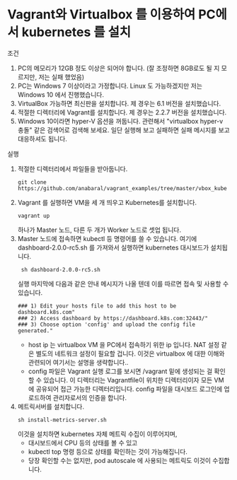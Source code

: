 # Vagrant와 Virtualbox 를 이용하여 PC에서 kubernetes 를 설치

조건
1) PC의 메모리가 12GB 정도 이상은 되어야 합니다. (잘 조정하면 8GB로도 될 지 모르지만, 저는 실패 했었음)
2) PC는 Windows 7 이상이라고 가정합니다. Linux 도 가능하겠지만 저는 Windows 10 에서 진행했습니다.
3) VirtualBox 가능하면 최신판을 설치합니다. 제 경우는 6.1 버전을 설치했습니다.
4) 적절한 디렉터리에 Vagrant를 설치합니다. 제 경우는 2.2.7 버전을 설치했습니다.
5) Windows 10이라면 hyper-V 옵션을 꺼둡니다. 관련해서 "virtualbox hyper-v 충돌" 같은 검색어로 검색해 보세요.
   일단 실행해 보고 실패하면 실패 메시지를 보고 대응하셔도 됩니다.

실행
1) 적절한 디렉터리에서 파일들을 받아둡니다.
   <pre><code>git clone https://github.com/anabaral/vagrant_examples/tree/master/vbox_kube
   </code></pre>
2) Vagrant 를 실행하면 VM을 세 개 띄우고 Kubernetes를 설치합니다. 
   <pre><code>vagrant up 
   </code></pre>
   하나가 Master 노드, 다른 두 개가 Worker 노드로 셋업 됩니다.
3) Master 노드에 접속하면 kubectl 등 명령어를 쓸 수 있습니다.
   여기에 dashboard-2.0.0-rc5.sh 를 가져와서 실행하면 kubernetes 대시보드가 설치됩니다.
   <pre><code> sh dashboard-2.0.0-rc5.sh </code></pre>
   실행 마지막에 다음과 같은 안내 메시지가 나올 텐데 이를 따르면 접속 및 사용할 수 있습니다.
   <pre><code>### 1) Edit your hosts file to add this host to be dashboard.k8s.com"
   ### 2) Access dashboard by https://dashboard.k8s.com:32443/"
   ### 3) Choose option 'config' and upload the config file generated."
   </code></pre>
   - host ip 는 virtualbox VM 을 PC에서 접속하기 위한 ip 입니다. 
     NAT 설정 같은 별도의 네트워크 설정이 필요할 겁니다. 이것은 virtualbox 에 대한 이해와 관련되어 여기서는 설명을 생략합니다..
   - config 파일은 Vagrant 실행 로그를 보시면 /vagrant 밑에 생성되는 걸 확인할 수 있습니다. 
     이 디렉터리는  Vagrantfile이 위치한 디렉터리이자 모든 VM 에 공유되어 접근 가능한 디렉터리입니다.
     config 파일을 대시보드 로그인에 업로드하여 관리자로서의 인증을 합니다.
4) 메트릭서버를 설치합니다.
   <pre><code>sh install-metrics-server.sh </code></pre>
   이것을 설치하면 kubernetes 자체 메트릭 수집이 이루어지며,
   - 대시보드에서 CPU 등의 상태를 볼 수 있고
   - kubectl top 명령 등으로 상태를 확인하는 것이 가능해집니다.
   - 당장 확인할 수는 없지만, pod autoscale 에 사용되는 메트릭도 이것이 수집합니다.

